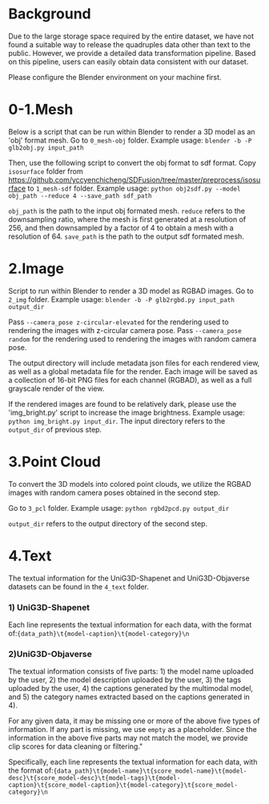 # Background

Due to the large storage space required by the entire dataset, we have not found a suitable way to release the quadruples data other than text to the public. However, we provide a detailed data transformation pipeline. Based on this pipeline, users can easily obtain data consistent with our dataset.

Please configure the Blender environment on your machine first.

# 0-1.Mesh

Below is a script that can be run within Blender to render a 3D model as an 'obj' format mesh. Go to `0_mesh-obj` folder. Example usage: `blender -b -P glb2obj.py input_path`

Then, use the following script to convert the obj format to sdf format. Copy `isosurface` folder from https://github.com/yccyenchicheng/SDFusion/tree/master/preprocess/isosurface to `1_mesh-sdf` folder.  Example usage: `python obj2sdf.py --model obj_path --reduce 4 --save_path sdf_path`

`obj_path` is the path to the input obj formated mesh. `reduce`  refers to the downsampling ratio, where the mesh is first generated at a resolution of 256, and then downsampled by a factor of 4 to obtain a mesh with a resolution of 64. `save_path` is the path to the output sdf formated mesh.


# 2.Image

Script to run within Blender to render a 3D model as RGBAD images. Go to `2_img` folder. Example usage:  `blender -b -P glb2rgbd.py input_path output_dir`

Pass `--camera_pose z-circular-elevated` for the rendering used to rendering the images with z-circular camera pose. Pass `--camera_pose random` for the rendering used to rendering the images with random camera pose. 

The output directory will include metadata json files for each rendered view, as well as a global metadata file for the render. Each image will be saved as a collection of 16-bit PNG files for each channel (RGBAD), as well as a full grayscale render of the view.

If the rendered images are found to be relatively dark, please use the 'img_bright.py' script to increase the image brightness. Example usage: `python img_bright.py input_dir`. The input directory refers to the `output_dir` of previous step.

# 3.Point Cloud

To convert the 3D models into colored point clouds, we utilize the RGBAD images with random camera poses obtained in the second step.

Go to `3_pcl` folder. Example usage:  `python rgbd2pcd.py output_dir`

`output_dir` refers to the output directory of the second step.

# 4.Text

The textual information for the UniG3D-Shapenet and UniG3D-Objaverse datasets can be found in the `4_text` folder.

### 1) UniG3D-Shapenet
Each line represents the textual information for each data, with the format of:`{data_path}\t{model-caption}\t{model-category}\n`

### 2)UniG3D-Objaverse
The textual information consists of five parts: 1) the model name uploaded by the user, 2) the model description uploaded by the user, 3) the tags uploaded by the user, 4) the captions generated by the multimodal model, and 5) the category names extracted based on the captions generated in 4).

For any given data, it may be missing one or more of the above five types of information. If any part is missing, we use `empty` as a placeholder. Since the information in the above five parts may not match the model, we provide clip scores for data cleaning or filtering."

Specifically, each line represents the textual information for each data, with the format of:`{data_path}\t{model-name}\t{score_model-name}\t{model-desc}\t{score_model-desc}\t{model-tags}\t{model-caption}\t{score_model-caption}\t{model-category}\t{score_model-category}\n`
